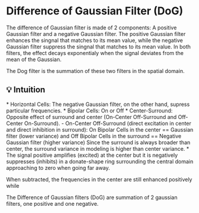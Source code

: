 # Difference of Gaussian Filter (DoG)

The difference of Gaussian filter is made of 2 components: A positive Gaussian filter and a negative Gaussian filter.
The positive Gaussian filter enhances the singnal that matches to its mean value, while
the negative Gaussian filter suppress the singnal that matches to its mean value.
In both filters, the effect decays exponentialy when the signal deviates from the mean of the Gaussian.

The Dog filter is the summation of these two filters in the spatial domain.

<h2> 💡 Intuition </h2>
* Horizontal Cells: The negative Gaussian filter, on the other hand, supress particular frequencies.
* Bipolar Cells: On or Off
* Center-Surround: Opposite effect of surround and center (On-Center Off-Surround and Off-Center On-Surround).
- On-Center Off-Surround (direct excitation in center and direct inhibition in surround): On Bipolar Cells in the center == Gaussian filter (lower variance) and Off Bipolar Cells in the surround == Negative Gaussian filter (higher variance)
Since the surround is always broader than center, the surround variance in modeling is higher than center variance.
* The signal positive amplifies (excited) at the center but it is negatively suppresses (inhibits) in a donate-shape ring surrounding the central domain approaching to zero when going far away.

When subtracted, the frequencies
in the center are still enhanced positively while 

The Difference of Gaussian filters (DoG) are summation of 2 gaussian filters, one positive and one negative.


